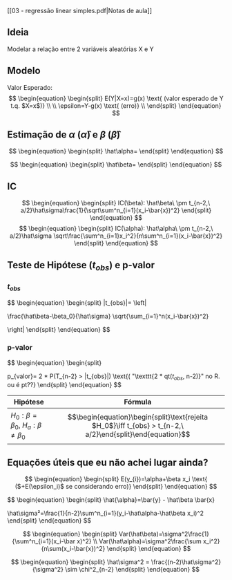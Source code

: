 [[03 - regressão linear simples.pdf|Notas de aula]]

## Ideia
Modelar a relação entre 2 variáveis aleatórias X e Y

## Modelo
Valor Esperado:
$$
\begin{equation}
\begin{split}
E(Y|X=x)=g(x) \text{ (valor esperado de Y t.q. $X=x$)} \\
\\
\epsilon=Y-g(x) \text{ (erro)} \\
\end{split}
\end{equation}
$$

## Estimação de $\alpha$ ($\hat\alpha$) e $\beta$ ($\hat\beta$)

$$
\begin{equation}
\begin{split}
\hat\alpha=
\end{split}
\end{equation}
$$

$$
\begin{equation}
\begin{split}
\hat\beta=
\end{split}
\end{equation}
$$


## IC

$$
\begin{equation}
\begin{split}
IC(\beta): \hat\beta\ \pm t_{n-2,\ a/2}\hat\sigma\frac{1}{\sqrt\sum^n_{i=1}(x_i-\bar{x})^2}
\end{split}
\end{equation}
$$
$$
\begin{equation}
\begin{split}
IC(\alpha): \hat\alpha\ \pm t_{n-2,\ a/2}\hat\sigma \sqrt\frac{\sum^n_{i=1}x_i^2}{n\sum^n_{i=1}(x_i-\bar{x})^2}
\end{split}
\end{equation}
$$

## Teste de Hipótese ($t_{obs}$) e p-valor

### $t_{obs}$
$$
\begin{equation}
\begin{split}
|t_{obs}|=
\left|

\frac{\hat\beta-\beta_0}{\hat\sigma}
\sqrt{\sum_{i=1}^n(x_i-\bar{x})^2}

\right|
\end{split}
\end{equation}
$$

### p-valor
$$
\begin{equation}
\begin{split}

p_{valor}= 2 * P(T_{n-2} > |t_{obs}|) \text{( "\texttt{2 * qt($t_{obs}$, n-2)}" no R. ou é pt??}
\end{split}
\end{equation}
$$

| Hipótese                                         | Fórmula                                                 |
| ------------------------------------------------ | ------------------------------------------------------- |
| $H_0: \beta = \beta_0$, $H_a: \beta \ne \beta_0$ | $$\begin{equation}\begin{split}\text{rejeita $H_0$}\iff t_{obs} > t_{n-2,\ a/2}\end{split}\end{equation}$$ |

## Equações úteis que eu não achei lugar ainda?

$$
\begin{equation}
\begin{split}
E(y_{i})=\alpha+\beta x_i \text{ ($+E(\epsilon_i)$ se considerando erro)}
\end{split}
\end{equation}
$$

$$
\begin{equation}
\begin{split}
\hat{\alpha}=\bar{y} - \hat\beta \bar{x}

\hat\sigma²=\frac{1}{n-2}\sum^n_{i=1}(y_i-\hat\alpha-\hat\beta x_i)^2
\end{split}
\end{equation}
$$

$$
\begin{equation}
\begin{split}
Var(\hat\beta)=\sigma^2\frac{1}{\sum^n_{i=1}(x_i-\bar x)^2} \\
Var(\hat\alpha)=\sigma^2\frac{\sum x_i^2}{n\sum(x_i-\bar{x})^2}
\end{split}
\end{equation}
$$

$$
\begin{equation}
\begin{split}
\hat\sigma^2 = \frac{(n-2)\hat\sigma^2}{\sigma^2} \sim \chi^2_{n-2}
\end{split}
\end{equation}
$$